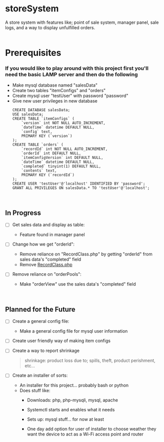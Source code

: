 # storeSystem
A store system with features like; point of sale system, manager panel, sale logs, and a way to display unfulfilled orders.
<br><br>

# **Prerequisites**
### If you would like to play around with this project first you'll need the basic LAMP server and then do the following
- Make mysql database named "salesData"
- Create two tables "itemConfigs" and "orders"
- Create mysql user "testUser" with password "password"
- Give new user privileges in new database
	```
	CREATE DATABASE salesData;
	USE salesData;
	CREATE TABLE `itemConfigs` (
		`version` int NOT NULL AUTO_INCREMENT,
		`dateTime` datetime DEFAULT NULL,
		`config` text,
		PRIMARY KEY (`version`)
	);
	CREATE TABLE `orders` (
		`recordId` int NOT NULL AUTO_INCREMENT,
		`orderId` int DEFAULT NULL,
		`itemConfigVersion` int DEFAULT NULL,
		`dateTime` datetime DEFAULT NULL,
		`completed` tinyint(1) DEFAULT NULL,
		`contents` text,
		PRIMARY KEY (`recordId`)
	);
	CREATE USER 'testUser'@'localhost' IDENTIFIED BY 'password';
	GRANT ALL PRIVILEGES ON salesData.* TO 'testUser'@'localhost';
	```
<br>

## In Progress
- [ ] Get sales data and display as table:
	- Feature found in manager panel

- [ ] Change how we get "orderId":
	- Remove reliance on "RecordClass.php" by getting "orderId" from sales data's "completed" field
	- Remove [RecordClass.php](https://github.com/sudoFunny/storeSystem/blob/main/includes/RecordClass.php)

- [ ] Remove reliance on "orderPools":
	- Make "orderView" use the sales data's "completed" field
<br>

## Planned for the Future
- [ ] Create a general config file:
	- Make a general config file for mysql user information

- [ ] Create user friendly way of making item configs

- [ ] Create a way to report shrinkage 
	> shrinkage: product loss due to; spills, theft, product perishment, etc...
	
- [ ] Create an installer of sorts:
	- An installer for this project... probably bash or python
	- Does stuff like:
		- Downloads: php, php-mysqli, mysql, apache
		- Systemctl starts and enables what it needs
		- Sets up: mysql stuff... for now at least
		
		- One day add option for user of installer to choose weather they want the device to act as a Wi-Fi access point and router
